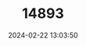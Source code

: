 ---
title: "14893"
category: "Notropis perpallidus"
draft: false
date: 2024-02-22 13:03:50
languages:
  English: ["Colorless Shiner", "Colourless Shiner", "Peppered Shiner"]
---